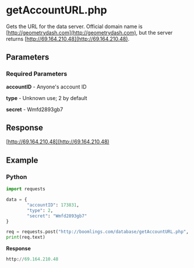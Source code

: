# getAccountURL.php

Gets the URL for the data server. Official domain name is [http://geometrydash.com](http://geometrydash.com), but the server returns [http://69.164.210.48](http://69.164.210.48).

## Parameters

### Required Parameters

**accountID** - Anyone's account ID

**type** - Unknown use; 2 by default

**secret** - Wmfd2893gb7

## Response

[http://69.164.210.48](http://69.164.210.48)

## Example

<!-- tabs:start -->

### **Python**

```py
import requests

data = {
        "accountID": 173831,
        "type": 2,
        "secret": "Wmfd2893gb7"
}

req = requests.post("http://boomlings.com/database/getAccountURL.php", data=data)
print(req.text)
```

**Response**
```py
http://69.164.210.48
```

<!-- tabs:end -->